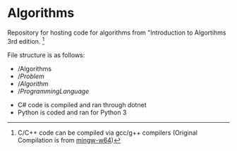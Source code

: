 # Algorithms

Repository for hosting code for algorithms from "Introduction to Algortihms 3rd edition. [^1]

File structure is as follows:
  - /Algorithms 
  - /*Problem* 
  - /*Algorithm* 
  - /*ProgrammingLanguage*
  
[^1]: C/C++ code can be compiled via gcc/g++ compilers (Original Compilation is from [mingw-w64](http://mingw-w64.org/doku.php))
  - C# code is compiled and ran through dotnet
  - Python is coded and ran for Python 3
